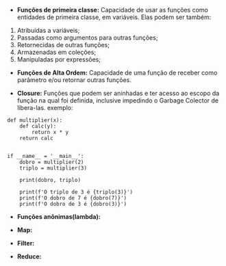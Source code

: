 * __Funções de primeira classe:__ Capacidade de usar as funções como entidades de primeira classe, em variáveis. Elas podem ser também: 
1. Atribuídas a variáveis;
2. Passadas como argumentos para outras funções;
3. Retornecidas de outras funções;
4. Armazenadas em coleções;
5. Manipuladas por expressões;

* __Funções de Alta Ordem:__ Capacidade de uma função de receber como parâmetro e/ou retornar outras funções.

* __Closure:__ Funções que podem ser aninhadas e ter acesso ao escopo da função na qual foi definida, inclusive impedindo o Garbage Colector de libera-las. exemplo:
```
def multiplier(x):
	def calc(y):
		return x * y
	return calc


if __name__ = '__main__':
	dobro = multiplier(2)
	triplo = multiplier(3)

	print(dobro, triplo)

	print(f'O triplo de 3 é {triplo(3)}')
	print(f'O dobro de 7 é {dobro(7)}')
	print(f'O dobro de 3 é {dobro(3)}')
```
* __Funções anônimas(lambda):__

* __Map:__

* __Filter:__

* __Reduce:__